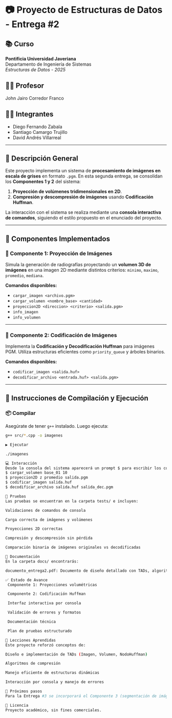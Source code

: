 # 📷 Proyecto de Estructuras de Datos - Entrega #2

## 📚 Curso
**Pontificia Universidad Javeriana**  
Departamento de Ingeniería de Sistemas  
_Estructuras de Datos - 2025_

## 👨‍🏫 Profesor
John Jairo Corredor Franco

## 👨‍💻 Integrantes
- Diego Fernando Zabala  
- Santiago Camargo Trujillo  
- David Andrés Villarreal  

---

## 📌 Descripción General

Este proyecto implementa un sistema de **procesamiento de imágenes en escala de grises** en formato `.pgm`. En esta segunda entrega, se consolidan los **Componentes 1 y 2** del sistema:

1. **Proyección de volúmenes tridimensionales en 2D**.
2. **Compresión y descompresión de imágenes** usando **Codificación Huffman**.

La interacción con el sistema se realiza mediante una **consola interactiva de comandos**, siguiendo el estilo propuesto en el enunciado del proyecto.

---

## 🧠 Componentes Implementados

### 🧩 Componente 1: Proyección de Imágenes

Simula la generación de radiografías proyectando un **volumen 3D de imágenes** en una imagen 2D mediante distintos criterios: `minimo`, `maximo`, `promedio`, `mediana`.  

**Comandos disponibles:**
- `cargar_imagen <archivo.pgm>`
- `cargar_volumen <nombre_base> <cantidad>`
- `proyeccion2D <direccion> <criterio> <salida.pgm>`
- `info_imagen`
- `info_volumen`

---

### 🧩 Componente 2: Codificación de Imágenes

Implementa la **Codificación y Decodificación Huffman** para imágenes PGM. Utiliza estructuras eficientes como `priority_queue` y árboles binarios.

**Comandos disponibles:**
- `codificar_imagen <salida.huf>`
- `decodificar_archivo <entrada.huf> <salida.pgm>`

---

## 🚀 Instrucciones de Compilación y Ejecución

### 📦 Compilar

Asegúrate de tener `g++` instalado. Luego ejecuta:

```bash
g++ src/*.cpp -o imagenes

▶️ Ejecutar

./imagenes

💻 Interacción
Desde la consola del sistema aparecerá un prompt $ para escribir los comandos. Por ejemplo:
$ cargar_volumen base_01 10
$ proyeccion2D z promedio salida.pgm
$ codificar_imagen salida.huf
$ decodificar_archivo salida.huf salida_dec.pgm

🧪 Pruebas
Las pruebas se encuentran en la carpeta tests/ e incluyen:

Validaciones de comandos de consola

Carga correcta de imágenes y volúmenes

Proyecciones 2D correctas

Compresión y descompresión sin pérdida

Comparación binaria de imágenes originales vs decodificadas

📄 Documentación
En la carpeta docs/ encontrarás:

documento_entrega2.pdf: Documento de diseño detallado con TADs, algoritmos, diagramas y análisis de complejidad y casos de prueba con entradas, salidas esperadas y resultados obtenidos.

✅ Estado de Avance
 Componente 1: Proyecciones volumétricas

 Componente 2: Codificación Huffman

 Interfaz interactiva por consola

 Validación de errores y formatos

 Documentación técnica

 Plan de pruebas estructurado

🧠 Lecciones Aprendidas
Este proyecto reforzó conceptos de:

Diseño e implementación de TADs (Imagen, Volumen, NodoHuffman)

Algoritmos de compresión

Manejo eficiente de estructuras dinámicas

Interacción por consola y manejo de errores

🏁 Próximos pasos
Para la Entrega #3 se incorporará el Componente 3 (segmentación de imágenes) usando algoritmos de grafos como Dijkstra, y se integrará todo en un sistema unificado.

📜 Licencia
Proyecto académico, sin fines comerciales.
